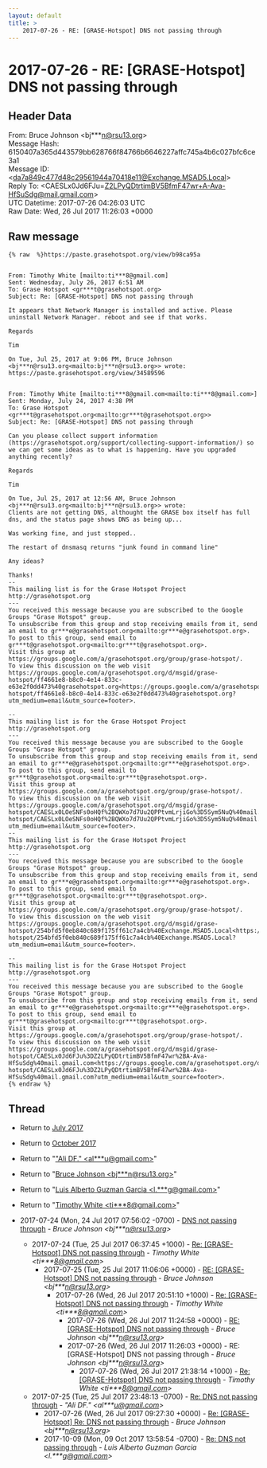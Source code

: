 ```yaml
---
layout: default
title: >
    2017-07-26 - RE: [GRASE-Hotspot] DNS not passing through
---
```


# 2017-07-26 - RE: [GRASE-Hotspot] DNS not passing through

## Header Data

From: Bruce Johnson \<bj***n@rsu13.org\><br>
Message Hash: 6150407a365d443579bb628766f84766b6646227affc745a4b6c027bfc6ce3a1<br>
Message ID: \<da7a849c477d48c29561944a70418e11@Exchange.MSAD5.Local\><br>
Reply To: \<CAESLx0Jd6FJu=Z2LPyQDtrtimBV5BfmF47wr+A-Ava-HfSuSdg@mail.gmail.com\><br>
UTC Datetime: 2017-07-26 04:26:03 UTC<br>
Raw Date: Wed, 26 Jul 2017 11:26:03 +0000<br>

## Raw message

```
{% raw  %}https://paste.grasehotspot.org/view/b98ca95a


From: Timothy White [mailto:ti***8@gmail.com]
Sent: Wednesday, July 26, 2017 6:51 AM
To: Grase Hotspot <gr***t@grasehotspot.org>
Subject: Re: [GRASE-Hotspot] DNS not passing through

It appears that Network Manager is installed and active. Please uninstall Network Manager. reboot and see if that works.

Regards

Tim

On Tue, Jul 25, 2017 at 9:06 PM, Bruce Johnson <bj***n@rsu13.org<mailto:bj***n@rsu13.org>> wrote:
https://paste.grasehotspot.org/view/34589596


From: Timothy White [mailto:ti***8@gmail.com<mailto:ti***8@gmail.com>]
Sent: Monday, July 24, 2017 4:38 PM
To: Grase Hotspot <gr***t@grasehotspot.org<mailto:gr***t@grasehotspot.org>>
Subject: Re: [GRASE-Hotspot] DNS not passing through

Can you please collect support information (https://grasehotspot.org/support/collecting-support-information/) so we can get some ideas as to what is happening. Have you upgraded anything recently?

Regards

Tim

On Tue, Jul 25, 2017 at 12:56 AM, Bruce Johnson <bj***n@rsu13.org<mailto:bj***n@rsu13.org>> wrote:
Clients are not getting DNS, althought the GRASE box itself has full dns, and the status page shows DNS as being up...

Was working fine, and just stopped..

The restart of dnsmasq returns "junk found in command line"

Any ideas?

Thanks!
--
This mailing list is for the Grase Hotspot Project http://grasehotspot.org
---
You received this message because you are subscribed to the Google Groups "Grase Hotspot" group.
To unsubscribe from this group and stop receiving emails from it, send an email to gr***e@grasehotspot.org<mailto:gr***e@grasehotspot.org>.
To post to this group, send email to gr***t@grasehotspot.org<mailto:gr***t@grasehotspot.org>.
Visit this group at https://groups.google.com/a/grasehotspot.org/group/grase-hotspot/.
To view this discussion on the web visit https://groups.google.com/a/grasehotspot.org/d/msgid/grase-hotspot/ff4661e8-b8c0-4e14-833c-e63e2f0dd473%40grasehotspot.org<https://groups.google.com/a/grasehotspot.org/d/msgid/grase-hotspot/ff4661e8-b8c0-4e14-833c-e63e2f0dd473%40grasehotspot.org?utm_medium=email&utm_source=footer>.

--
This mailing list is for the Grase Hotspot Project http://grasehotspot.org
---
You received this message because you are subscribed to the Google Groups "Grase Hotspot" group.
To unsubscribe from this group and stop receiving emails from it, send an email to gr***e@grasehotspot.org<mailto:gr***e@grasehotspot.org>.
To post to this group, send email to gr***t@grasehotspot.org<mailto:gr***t@grasehotspot.org>.
Visit this group at https://groups.google.com/a/grasehotspot.org/group/grase-hotspot/.
To view this discussion on the web visit https://groups.google.com/a/grasehotspot.org/d/msgid/grase-hotspot/CAESLx0LOeSNFs0oHQf%2BQWXo7d7Uu2QPPtvmLrjiGo%3D5Sym5NuQ%40mail.gmail.com<https://groups.google.com/a/grasehotspot.org/d/msgid/grase-hotspot/CAESLx0LOeSNFs0oHQf%2BQWXo7d7Uu2QPPtvmLrjiGo%3D5Sym5NuQ%40mail.gmail.com?utm_medium=email&utm_source=footer>.
--
This mailing list is for the Grase Hotspot Project http://grasehotspot.org
---
You received this message because you are subscribed to the Google Groups "Grase Hotspot" group.
To unsubscribe from this group and stop receiving emails from it, send an email to gr***e@grasehotspot.org<mailto:gr***e@grasehotspot.org>.
To post to this group, send email to gr***t@grasehotspot.org<mailto:gr***t@grasehotspot.org>.
Visit this group at https://groups.google.com/a/grasehotspot.org/group/grase-hotspot/.
To view this discussion on the web visit https://groups.google.com/a/grasehotspot.org/d/msgid/grase-hotspot/254bfd5f0eb840c689f175ff61c7a4cb%40Exchange.MSAD5.Local<https://groups.google.com/a/grasehotspot.org/d/msgid/grase-hotspot/254bfd5f0eb840c689f175ff61c7a4cb%40Exchange.MSAD5.Local?utm_medium=email&utm_source=footer>.

--
This mailing list is for the Grase Hotspot Project http://grasehotspot.org
---
You received this message because you are subscribed to the Google Groups "Grase Hotspot" group.
To unsubscribe from this group and stop receiving emails from it, send an email to gr***e@grasehotspot.org<mailto:gr***e@grasehotspot.org>.
To post to this group, send email to gr***t@grasehotspot.org<mailto:gr***t@grasehotspot.org>.
Visit this group at https://groups.google.com/a/grasehotspot.org/group/grase-hotspot/.
To view this discussion on the web visit https://groups.google.com/a/grasehotspot.org/d/msgid/grase-hotspot/CAESLx0Jd6FJu%3DZ2LPyQDtrtimBV5BfmF47wr%2BA-Ava-HfSuSdg%40mail.gmail.com<https://groups.google.com/a/grasehotspot.org/d/msgid/grase-hotspot/CAESLx0Jd6FJu%3DZ2LPyQDtrtimBV5BfmF47wr%2BA-Ava-HfSuSdg%40mail.gmail.com?utm_medium=email&utm_source=footer>.
{% endraw %}
```

## Thread

+ Return to [July 2017](/archive/2017/07)
+ Return to [October 2017](/archive/2017/10)

+ Return to "["Ali DF." <al***u<span>@</span>gmail.com>](/authors/al___u_at_gmail_com)"
+ Return to "[Bruce Johnson <bj***n<span>@</span>rsu13.org>](/authors/bj___n_at_rsu13_org)"
+ Return to "[Luis Alberto Guzman Garcia <l.***g<span>@</span>gmail.com>](/authors/l____g_at_gmail_com)"
+ Return to "[Timothy White <ti***8<span>@</span>gmail.com>](/authors/ti___8_at_gmail_com)"

+ 2017-07-24 (Mon, 24 Jul 2017 07:56:02 -0700) - [DNS not passing through](/archive/2017/07/cdb7a9c4333a98ebec3c8e821485bb2d3ebaae3ffdf7b05061dab9a697c3ce83) - _Bruce Johnson \<bj***n@rsu13.org\>_
  + 2017-07-24 (Tue, 25 Jul 2017 06:37:45 +1000) - [Re: [GRASE-Hotspot] DNS not passing through](/archive/2017/07/8d27a19e6751471b6d498cca6580544acc7ac61ae7762d187412ba696ef21f25) - _Timothy White \<ti***8@gmail.com\>_
    + 2017-07-25 (Tue, 25 Jul 2017 11:06:06 +0000) - [RE: [GRASE-Hotspot] DNS not passing through](/archive/2017/07/57c01a2cf4b7b2edca7f33013c06a6b56b79c8c3dcb155d6002c9b11f27a3090) - _Bruce Johnson \<bj***n@rsu13.org\>_
      + 2017-07-26 (Wed, 26 Jul 2017 20:51:10 +1000) - [Re: [GRASE-Hotspot] DNS not passing through](/archive/2017/07/25b9c76475f7a46b87df7fb5f0f4a5020c8e2cf7ee5c7e73455fbb523a84b112) - _Timothy White \<ti***8@gmail.com\>_
        + 2017-07-26 (Wed, 26 Jul 2017 11:24:58 +0000) - [RE: [GRASE-Hotspot] DNS not passing through](/archive/2017/07/c64178477996ac32d637955c4dd1531ab71d4b95dd9cc1fa4fe3f4c5f5e55e69) - _Bruce Johnson \<bj***n@rsu13.org\>_
        + 2017-07-26 (Wed, 26 Jul 2017 11:26:03 +0000) - RE: [GRASE-Hotspot] DNS not passing through - _Bruce Johnson \<bj***n@rsu13.org\>_
          + 2017-07-26 (Wed, 26 Jul 2017 21:38:14 +1000) - [Re: [GRASE-Hotspot] DNS not passing through](/archive/2017/07/0d56db37953115bdc2f361e911ff1d64b07c02ca340cb7daee4d0f3161753a4a) - _Timothy White \<ti***8@gmail.com\>_
  + 2017-07-25 (Tue, 25 Jul 2017 23:48:13 -0700) - [Re: DNS not passing through](/archive/2017/07/15fe4cb59284b81ecb48f57144e97c075bd990324fa91843051f6f32d7821c9d) - _"Ali DF." \<al***u@gmail.com\>_
    + 2017-07-26 (Wed, 26 Jul 2017 09:27:30 +0000) - [Re: [GRASE-Hotspot] Re: DNS not passing through](/archive/2017/07/f85f173b1676a05cb35413dcb2d6a592d73f33bdb700d261dd761696d2f0a855) - _Bruce Johnson \<bj***n@rsu13.org\>_
    + 2017-10-09 (Mon, 09 Oct 2017 13:58:54 -0700) - [Re: DNS not passing through](/archive/2017/10/13a1a646fe42a057f1d80a858c49cc1e9bf5004d7ec5bada4d4cab44345aedaf) - _Luis Alberto Guzman Garcia \<l.***g@gmail.com\>_

